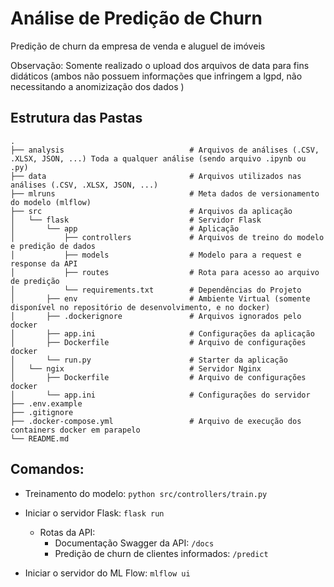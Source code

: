 # Análise de Predição de Churn
Predição de churn da empresa de venda e aluguel de imóveis

Observação: Somente realizado o upload dos arquivos de data para fins didáticos (ambos não possuem informações que infringem a lgpd, não necessitando
a anomizização dos dados
)

Estrutura das Pastas
----
```
.
├── analysis                            # Arquivos de análises (.CSV, .XLSX, JSON, ...) Toda a qualquer análise (sendo arquivo .ipynb ou .py) 
├── data                                # Arquivos utilizados nas análises (.CSV, .XLSX, JSON, ...)
├── mlruns                              # Meta dados de versionamento do modelo (mlflow)
├── src                                 # Arquivos da aplicação
│   └── flask                           # Servidor Flask
│       └── app                         # Aplicação 
│           ├── controllers             # Arquivos de treino do modelo e predição de dados
│           ├── models                  # Modelo para a request e response da API
│           ├── routes                  # Rota para acesso ao arquivo de predição
│           └── requirements.txt        # Dependências do Projeto
│       ├── env                         # Ambiente Virtual (somente disponível no repositório de desenvolvimento, e no docker)
│       ├── .dockerignore               # Arquivos ignorados pelo docker
│       ├── app.ini                     # Configurações da aplicação
│       ├── Dockerfile                  # Arquivo de configurações docker
│       └── run.py                      # Starter da aplicação
│   └── ngix                            # Servidor Nginx
│       ├── Dockerfile                  # Arquivo de configurações docker 
│       └── app.ini                     # Configurações do servidor
├── .env.example
├── .gitignore
├── .docker-compose.yml                 # Arquivo de execução dos containers docker em parapelo
└── README.md

```    

Comandos:
----
- Treinamento do modelo: `python src/controllers/train.py`

- Iniciar o servidor Flask: `flask run`
    - Rotas da API:
        - Documentação Swagger da API: `/docs`
        - Predição de churn de clientes informados: `/predict`

- Iniciar o servidor do ML Flow: `mlflow ui`
